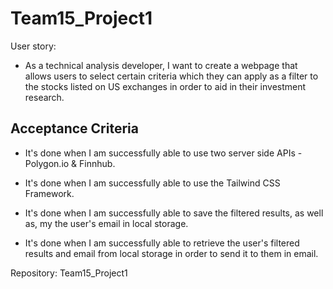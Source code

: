 # Team15_Project1

User story:

* As a technical analysis developer, I want to create a webpage that allows users to select certain criteria which they can apply as a filter to the stocks listed on US exchanges in order to aid in their investment research.

## Acceptance Criteria

* It's done when I am successfully able to use two server side APIs - Polygon.io & Finnhub. 

* It's done when I am successfully able to use the Tailwind CSS Framework.

* It's done when I am successfully able to save the filtered results, as well as, my the user's email in local storage.

* It's done when I am successfully able to retrieve the user's filtered results and email from local storage in order to send it to them in email. 

Repository: Team15_Project1
